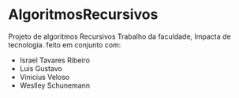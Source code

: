 # AlgoritmosRecursivos
Projeto de algoritmos Recursivos Trabalho da faculdade, Impacta de tecnologia. feito em conjunto com: 
- Israel Tavares Ribeiro
- Luis Gustavo
- Vinicius Veloso
- Weslley Schunemann
